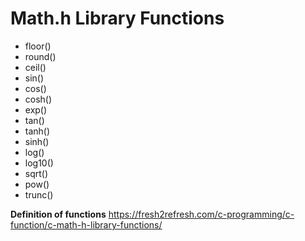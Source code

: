 # Math.h Library Functions
- floor()
- round()
- ceil()
- sin()
- cos()
- cosh()
- exp()
- tan()
- tanh()
- sinh()
- log()
- log10()
- sqrt()
- pow()
- trunc()

**Definition of functions** https://fresh2refresh.com/c-programming/c-function/c-math-h-library-functions/
